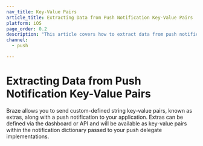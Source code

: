 ```yaml
---
nav_title: Key-Value Pairs
article_title: Extracting Data from Push Notification Key-Value Pairs
platform: iOS
page_order: 0.2
description: "This article covers how to extract data from push notification key-value pairs."
channel:
  - push

---
```


# Extracting Data from Push Notification Key-Value Pairs

Braze allows you to send custom-defined string key-value pairs, known as extras, along with a push notification to your application. Extras can be defined via the dashboard or API and will be available as key-value pairs within the notification dictionary passed to your push delegate implementations.